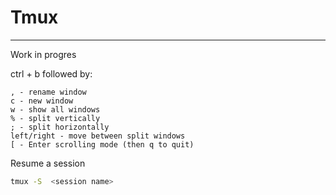 # Tmux

---

Work in progres

ctrl + b followed by:
~~~
, - rename window
c - new window
w - show all windows
% - split vertically
; - split horizontally
left/right - move between split windows
[ - Enter scrolling mode (then q to quit)
~~~

Resume a session
~~~bash
tmux -S  <session name>
~~~